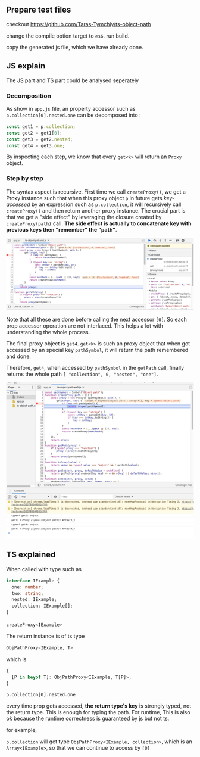 ## Prepare test files
checkout https://github.com/Taras-Tymchiy/ts-object-path

change the compile option target to `es6`. run build.

copy the generated js file, which we have already done.


## JS explain

The JS part and TS part could be analysed seperately

### Decomposition
As show in `app.js` file, an property accessor such as `p.collection[0].nested.one` can be decomposed into :

```js
const get1 = p.collection;
const get2 = get1[0];
const get3 = get2.nested;
const get4 = get3.one;
```

By inspecting each step, we know that every `get<k>` will return an `Proxy` object.


### Step by step
The syntax aspect is recursive. First time we call `createProxy()`, we get a Proxy instance such that when this proxy object `p` in future gets *key-accessed* by an expression such as `p.collection`, it will recursively call `createProxy()` and then return another proxy instance. The crucial part is that we get a "side effect" by leveraging the closure created by `createProxy(path)` call. **The side effect is actually to concatenate key with previous keys then "remember" the "path"**.

![./get4.jeg](./get4.jpg)


Note that all these are done before calling the next accessor `[0]`. So each prop accessor operation are not interlaced. This helps a lot with understanding the whole process.


The final proxy object is `get4`. `get<k>` is such an proxy object that when got accessed by an special key `pathSymbol`, it will return the path remembered and done.


Therefore, `get4`, when accessed by `pathSymbol` in the `getPath` call, finally returns the whole path `[ "collection", 0, "nested", "one"]`.

![](./getPath.jpg)

## TS explained
When called with type such as
```ts
interface IExample {
  one: number;
  two: string;
  nested: IExample;
  collection: IExample[];
}

createProxy<IExample>
```

The return instance is of ts type

```ts
ObjPathProxy<IExample, T>
```

which is
```ts
{
  [P in keyof T]: ObjPathProxy<IExample, T[P]>;
}
```

```
p.collection[0].nested.one
```

every time prop gets accessed, **the return type's key** is strongly typed, not the return type. This is enough for typing the path. For runtime, This is also ok because the runtime correctness is guaranteed by js but not ts.

for example,

`p.collection` will get type `ObjPathProxy<IExample, collection>`, which is an `Array<IExample>`, so that we can continue to access by `[0]`



